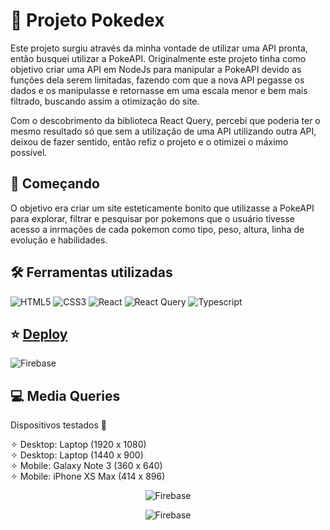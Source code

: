 # 📖 Projeto Pokedex

Este projeto surgiu através da minha vontade de utilizar uma API pronta, então busquei utilizar a PokeAPI. Originalmente este projeto tinha como objetivo criar uma API em NodeJs para manipular a PokeAPI devido as funções dela serem limitadas, fazendo com que a nova API pegasse os dados e os manipulasse e retornasse em uma escala menor e bem mais filtrado, buscando assim a otimização do site.

Com o descobrimento da biblioteca React Query, percebi que poderia ter o mesmo resultado só que sem a utilização de uma API utilizando outra API, deixou de fazer sentido, então refiz o projeto e o otimizei o máximo possível. 

## 🚀 Começando

O objetivo era criar um site esteticamente bonito que utilizasse a PokeAPI para explorar, filtrar e pesquisar por pokemons que o usuário tivesse acesso a inrmações de cada pokemon como tipo, peso, altura, linha de evolução e habilidades. 

## 🛠️ Ferramentas utilizadas
![HTML5](https://img.shields.io/badge/HTML5-E34F26?style=for-the-badge&logo=html5&logoColor=white) ![CSS3](https://img.shields.io/badge/CSS3-1572B6?style=for-the-badge&logo=css3&logoColor=white) ![React](https://img.shields.io/badge/React-20232A?style=for-the-badge&logo=react&logoColor=61DAFB) ![React Query](https://img.shields.io/badge/-React%20Query-FF4154?style=plastic&logo=react%20query&logoColor=white) ![Typescript](https://img.shields.io/badge/TypeScript-007ACC?style=for-the-badge&logo=typescript&logoColor=white)

## ⭐ [Deploy](https://denisnascimento04.github.io/pokedex-offline/)

![Firebase](https://firebasestorage.googleapis.com/v0/b/banco-de-imagens-9d0af.appspot.com/o/pokedex%2FCapturar.JPG?alt=media&token=80fc6c40-8271-46c9-960d-292d613545c1)

## 💻 Media Queries

Dispositivos testados 📱

✧ Desktop: Laptop (1920 x 1080) <br />
✧ Desktop: Laptop (1440 x 900) <br />
✧ Mobile: Galaxy Note 3 (360 x 640) <br />
✧ Mobile: iPhone XS Max (414 x 896)

<div align="center">
  
![Firebase](https://firebasestorage.googleapis.com/v0/b/banco-de-imagens-9d0af.appspot.com/o/pokedex%2FiMac%20Pro%20Front%20View%20Mockup.png?alt=media&token=674f1810-1892-4f36-beae-36ee95a10368)

![Firebase](https://firebasestorage.googleapis.com/v0/b/banco-de-imagens-9d0af.appspot.com/o/pokedex%2FiPhone%2012%20Mockup%20Front%20View.png?alt=media&token=c6ae4152-64bb-445e-8e96-02acad094f8f)

</div>